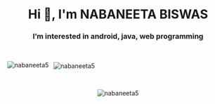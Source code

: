 <h1 align="center">Hi 👋, I'm NABANEETA BISWAS</h1>
<h3 align="center">I’m interested in android, java, web programming</h3>
<br/>
<p><img align="left" src="https://github-readme-stats.vercel.app/api/top-langs?username=nabaneeta5&show_icons=true&locale=en&layout=compact" alt="nabaneeta5" /></p>

<p>&nbsp;&nbsp;<img align="center" src="https://github-readme-stats.vercel.app/api?username=nabaneeta5&show_icons=true&locale=en" alt="nabaneeta5" /></p>
<br/>
<p align="center"><img align="center" src="https://github-readme-streak-stats.herokuapp.com/?user=nabaneeta5&" alt="nabaneeta5" /></p>
<!---
nabaneeta5/nabaneeta5 is a ✨ special ✨ repository because its `README.md` (this file) appears on your GitHub profile.
You can click the Preview link to take a look at your changes.
--->
